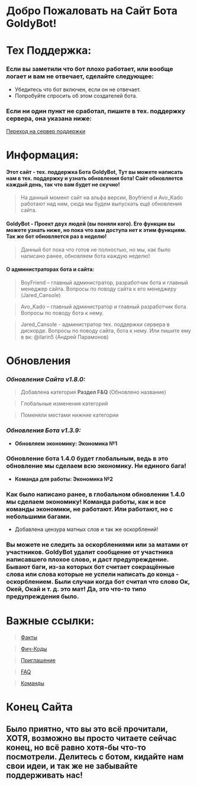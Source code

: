# Добро Пожаловать на Сайт Бота GoldyBot!

# Тех Поддержка:
### Если вы заметили что бот плохо работает, или вообще логает и вам не отвечает, сделайте следующее:

- Убедитесь что бот включен, если он не отвечает.
- Попробуйте спросить об этом создателей бота.

### Если ни один пункт не сработал, пишите в тех. поддержку сервера, она указана ниже:
[Переход на сервер поддержки](https://discord.gg/6U9MA82RUy)





# Информация:
#### Этот сайт - тех. поддержка Бота GoldyBot, Тут вы можете написать нам в тех. поддержку и узнать обновления бота! Сайт обновляется каждый день, так что вам будет не скучно!
> На данный момент сайт на альфа версии, Boyfriend и Avo_Kado работают над ним, сюда мы будем выпускать ещё обновления сайта.

#### GoldyBot - Проект двух людей (вы поняли кого). Его функции вы можете узнать ниже, но пока что вам доступа нет к этим функциям. Так же бот обновляется раз в неделю! 
> Данный бот пока что готов не полностью, но мы, как было написано ранее, обновляем бота каждую неделю!

#### О администраторах бота и сайта:
> BoyFriend – главный администратор, разработчик бота и главный менеджер сайта. Вопросы по поводу сайта к его менеджеру (Jared_Cansole)

> Avo_Kado – главный администратор и главный разработчик бота. Вопросы по поводу бота к нему. 

> Jared_Cansole - администратор тех. поддержки сервера в дискорде. Вопросы по поводу сайта, бота к нему. Или пишите ему в вк: @ilarin5 (Андрей Парамонов)



# Обновления
### *Обновления Сайта v1.8.0:*

> Добавлена категория **Раздел F&Q** (Обновлено название)

> Глобальные изменения категорий

> Поменяли местами нижние категории

### *Обновления Бота v1.3.9:*

- **Обновляем экономику: Экономика №1**
### Обновление бота 1.4.0 будет глобальным, ведь в это обновление мы сделаем всю экономику. Ни единого бага!

- **Команда для работы: Экономика №2**
### Как было написано ранее, в глобальном обновлении 1.4.0 мы сделаем экономику! Команда работы, как и все команды экономики, не работают. Или работают, но с небольшими багами.

- Добавлена цензура матных слов и так же оскорблений!
### Вы можете не следить за оскорблениями или за матами от участников. GoldyBot удалит сообщение от участника написавшего плохое слово, и даст предупреждение. Бывают баги, из-за которых бот считает сокращённые слова или слова которые не успели написать до конца - оскорблением. Были случаи когда бот считал что слово Ок, Окей, Окай и т. д. это мат! Да, это что-то типо предупреждения было.

# Важные ссылки:

> [Факты](https://www.goldybot.gq/facts)

> [Фич-Коды](https://www.goldybot.gq/codes)

> [Приглашение](https://dsc.gg/goldybot123)

> [FAQ](https://goldybot.gq/faq)

> [Команды](https://www.goldybot.gq/commands)

# Конец Сайта
## Было приятно, что вы это всё прочитали, ХОТЯ, возможно вы просто читаете сейчас конец, но всё равно хотя-бы что-то посмотрели. Делитесь с ботом, кидайте нам свои идеи, и так же не забывайте поддерживать нас!
